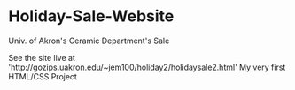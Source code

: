 Holiday-Sale-Website
====================

Univ. of Akron's Ceramic Department's Sale


See the site live at 'http://gozips.uakron.edu/~jem100/holiday2/holidaysale2.html'
My very first HTML/CSS Project
